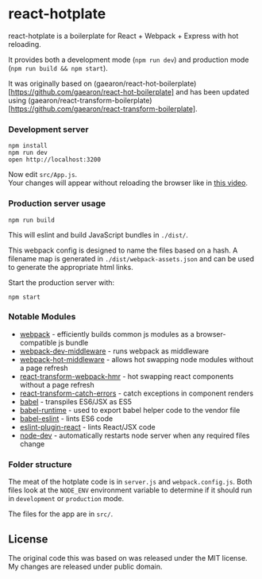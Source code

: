 react-hotplate
==============

react-hotplate is a boilerplate for React + Webpack + Express with hot reloading.

It provides both a development mode (`npm run dev`) and production mode (`npm run build && npm start`).

It was originally based on (gaearon/react-hot-boilerplate)[https://github.com/gaearon/react-hot-boilerplate] and has 
been updated using (gaearon/react-transform-boilerplate)[https://github.com/gaearon/react-transform-boilerplate].

### Development server

```
npm install
npm run dev
open http://localhost:3200
```

Now edit `src/App.js`.  
Your changes will appear without reloading the browser like in [this video](http://vimeo.com/100010922).

### Production server usage

```
npm run build
```

This will eslint and build JavaScript bundles in `./dist/`. 

This webpack config is designed to name the files based on a hash. A filename map is generated in 
`./dist/webpack-assets.json` and can be used to generate the appropriate html links.

Start the production server with:

```
npm start
```

### Notable Modules

* [webpack](https://www.npmjs.com/package/webpack) - efficiently builds common js modules as a browser-compatible js bundle  
* [webpack-dev-middleware](https://www.npmjs.com/package/webpack-dev-middleware) - runs webpack as middleware
* [webpack-hot-middleware](https://www.npmjs.com/package/webpack-hot-middleware) - allows hot swapping node modules without a page refresh
* [react-transform-webpack-hmr](https://www.npmjs.com/package/react-transform-webpack-hmr) - hot swapping react components without a page refresh
* [react-transform-catch-errors](https://www.npmjs.com/package/react-transform-catch-errors) - catch exceptions in component renders
* [babel](https://www.npmjs.com/package/babel) - transpiles ES6/JSX as ES5
* [babel-runtime](https://www.npmjs.com/package/babel-runtime) - used to export babel helper code to the vendor file
* [babel-eslint](https://www.npmjs.com/package/babel-eslint) - lints ES6 code
* [eslint-plugin-react](https://www.npmjs.com/package/eslint-plugin-react) - lints React/JSX code
* [node-dev](https://www.npmjs.com/package/node-dev) - automatically restarts node server when any required files change

### Folder structure

The meat of the hotplate code is in `server.js` and `webpack.config.js`. Both files look at the `NODE_ENV` environment
variable to determine if it should run in `development` or `production` mode.

The files for the app are in `src/`.

## License

The original code this was based on was released under the MIT license. 
My changes are released under public domain.